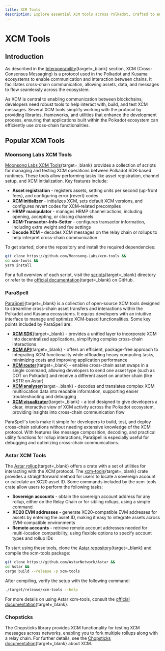 ```yaml
---
title: XCM Tools
description: Explore essential XCM tools across Polkadot, crafted to enhance cross-chain functionality and integration within the ecosystem.
---
```


# XCM Tools

## Introduction

As described in the [Interoperability](/develop/interoperability){target=\_blank} section, XCM (Cross-Consensus Messaging) is a protocol used in the Polkadot and Kusama ecosystems to enable communication and interaction between chains. It facilitates cross-chain communication, allowing assets, data, and messages to flow seamlessly across the ecosystem.

As XCM is central to enabling communication between blockchains, developers need robust tools to help interact with, build, and test XCM messages. Several XCM tools simplify working with the protocol by providing libraries, frameworks, and utilities that enhance the development process, ensuring that applications built within the Polkadot ecosystem can efficiently use cross-chain functionalities.

## Popular XCM Tools

### Moonsong Labs XCM Tools

[Moonsong Labs XCM Tools](https://github.com/Moonsong-Labs/xcm-tools){target=\_blank} provides a collection of scripts for managing and testing XCM operations between Polkadot SDK-based runtimes. These tools allow performing tasks like asset registration, channel setup, and XCM initialization. Key features include:

- **Asset registration** - registers assets, setting units per second (up-front fees), and configuring error (revert) codes
- **XCM initializer** - initializes XCM, sets default XCM versions, and configures revert codes for XCM-related precompiles
- **HRMP manipulator** - manages HRMP channel actions, including opening, accepting, or closing channels
- **XCM-Transactor-Info-Setter** - configures transactor information, including extra weight and fee settings
- **Decode XCM** - decodes XCM messages on the relay chain or rollups to help interpret cross-chain communication

To get started, clone the repository and install the required dependencies:

```bash
git clone https://github.com/Moonsong-Labs/xcm-tools && 
cd xcm-tools &&
yarn install
```

For a full overview of each script, visit the [scripts](https://github.com/Moonsong-Labs/xcm-tools/tree/main/scripts){target=\_blank} directory or refer to the [official documentation](https://github.com/Moonsong-Labs/xcm-tools/blob/main/README.md){target=\_blank} on GitHub.

### ParaSpell

[ParaSpell](https://paraspell.xyz/){target=\_blank} is a collection of open-source XCM tools designed to streamline cross-chain asset transfers and interactions within the Polkadot and Kusama ecosystems. It equips developers with an intuitive interface to manage and optimize XCM-based functionalities. Some key points included by ParaSpell are:

- [**XCM SDK**](https://paraspell.xyz/#xcm-sdk){target=\_blank} - provides a unified layer to incorporate XCM into decentralized applications, simplifying complex cross-chain interactions
- [**XCM API**](https://paraspell.xyz/#xcm-api){target=\_blank} - offers an efficient, package-free approach to integrating XCM functionality while offloading heavy computing tasks, minimizing costs and improving application performance
- [**XCM router**](https://paraspell.xyz/#xcm-router){target=\_blank} - enables cross-chain asset swaps in a single command, allowing developers to send one asset type (such as DOT on Polkadot) and receive a different asset on another chain (like ASTR on Astar)
- [**XCM analyser**](https://paraspell.xyz/#xcm-analyser){target=\_blank} - decodes and translates complex XCM multilocation data into readable information, supporting easier troubleshooting and debugging
- [**XCM visualizator**](https://paraspell.xyz/#xcm-visualizator){target=\_blank} - a tool designed to give developers a clear, interactive view of XCM activity across the Polkadot ecosystem, providing insights into cross-chain communication flow

ParaSpell's tools make it simple for developers to build, test, and deploy cross-chain solutions without needing extensive knowledge of the XCM protocol. With features like message composition, decoding, and practical utility functions for rollup interactions, ParaSpell is especially useful for debugging and optimizing cross-chain communications.

### Astar XCM Tools

The [Astar rollup](https://github.com/AstarNetwork/Astar/tree/master){target=\_blank} offers a crate with a set of utilities for interacting with the XCM protocol. The [xcm-tools](https://github.com/AstarNetwork/Astar/tree/master/bin/xcm-tools){target=\_blank} crate provides a straightforward method for users to locate a sovereign account or calculate an XC20 asset ID. Some commands included by the xcm-tools crate allow users to perform the following tasks:

- **Sovereign accounts** - obtain the sovereign account address for any rollup, either on the Relay Chain or for sibling rollups, using a simple command
- **XC20 EVM addresses** - generate XC20-compatible EVM addresses for assets by entering the asset ID, making it easy to integrate assets across EVM-compatible environments
- **Remote accounts** - retrieve remote account addresses needed for multi-location compatibility, using flexible options to specify account types and rollup IDs

To start using these tools, clone the [Astar repository](https://github.com/AstarNetwork/Astar){target=\_blank} and compile the xcm-tools package:

```bash
git clone https://github.com/AstarNetwork/Astar &&
cd Astar &&
cargo build --release -p xcm-tools
```

After compiling, verify the setup with the following command:

```bash
./target/release/xcm-tools --help
```
For more details on using Astar xcm-tools, consult the [official documentation](https://docs.astar.network/docs/learn/interoperability/xcm/integration/tools/){target=\_blank}.

### Chopsticks

The Chopsticks library provides XCM functionality for testing XCM messages across networks, enabling you to fork multiple rollups along with a relay chain. For further details, see the [Chopsticks documentation](/tutorials/polkadot-sdk/testing/fork-live-chains/){target=\_blank} about XCM.
